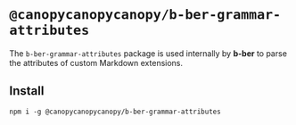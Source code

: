 # `@canopycanopycanopy/b-ber-grammar-attributes`

The `b-ber-grammar-attributes` package is used internally by **b-ber** to parse the attributes of custom Markdown extensions.

## Install

```
npm i -g @canopycanopycanopy/b-ber-grammar-attributes
```
